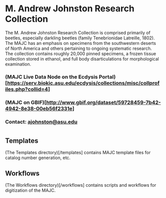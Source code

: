 # M. Andrew Johnston Research Collection

The M. Andrew Johnston Research Collection is comprised primarily of beetles, especially darkling beetles (family Tenebrionidae Latreille, 1802). The MAJC has an emphasis on specimens from the southwestern deserts of North America and others pertaining to ongoing systematic research. The collection contains roughly 20,000 pinned specimens, a frozen tissue collection stored in ethanol, and full body disarticulations for morphological examination.

### (MAJC Live Data Node on the Ecdysis Portal)[https://serv.biokic.asu.edu/ecdysis/collections/misc/collprofiles.php?collid=4]

### (MAJC on GBIF)[http://www.gbif.org/dataset/59728459-7b42-4942-8e38-00eb56f2331e]

### Contact: ajohnston@asu.edu

# 

## Templates
(The Templates directory)[/templates] contains MAJC template files for catalog number generation, etc.

## Workflows
(The Workflows directory)[/workflows] contains scripts and workflows for digitization of the MAJC.


## 
